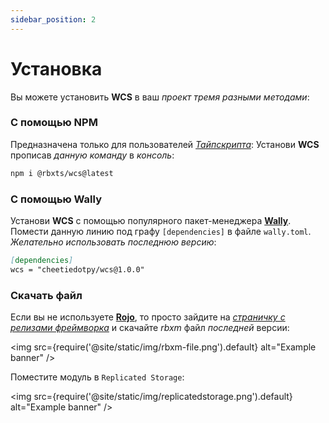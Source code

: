 ```yaml
---
sidebar_position: 2
---
```


# Установка  

Вы можете установить **WCS** в ваш *проект* *тремя разными методами*:

### С помощью NPM

Предназначена только для пользователей *[Тайпскрипта](https://typescriptlang.org/)*:
Установи **WCS** прописав *данную команду* в *консоль*:

```bash
npm i @rbxts/wcs@latest
```

### С помощью Wally

Установи **WCS** с помощью популярного пакет-менеджера **[Wally](https://wally.run/)**. Помести данную линию
под графу `[dependencies]` в файле `wally.toml`.
*Желательно использовать последнюю версию*:

```md title="wally.toml"
[dependencies]
wcs = "cheetiedotpy/wcs@1.0.0"
```

### Скачать файл

Если вы не используете **[Rojo](https://rojo.space/)**, то просто зайдите на *[страничку с релизами фреймворка](https://github.com/g1mmethemoney/WCSTypescript/releases/)*
и скачайте *rbxm* файл *последней* версии:

<img
  src={require('@site/static/img/rbxm-file.png').default}
  alt="Example banner"
/>

Поместите модуль в `Replicated Storage`:

<img
  src={require('@site/static/img/replicatedstorage.png').default}
  alt="Example banner"
/>
